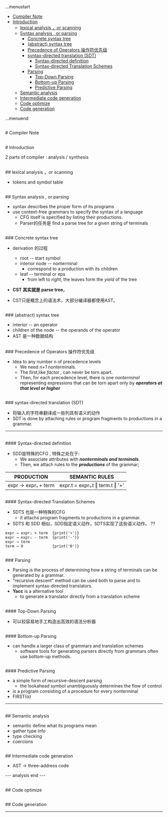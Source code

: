 ...menustart

 - [Compiler Note](#e2028ec0b6d18c6dc1518b1218fe67e9)
 - [Introduction](#0b79795d3efc95b9976c7c5b933afce2)
	 - [lexical analysis ，or scanning](#19d107f572eb681d34f40cde481b4468)
	 - [Syntax analysis ,  or parsing](#ec681573771e1e3fb7e7c285b64847f6)
		 - [Concrete syntax tree](#e0b53b573761582598d1a195e4ac1ce7)
		 - [(abstract) syntax tree](#e3ae6ba0b6984fbc4fd3a4c211a567d2)
		 - [Precedence of Operators 操作符优先级](#33cf9420c47bd66697f4b0d8ff143901)
		 - [syntax-directed translation (SDT)](#c496fb929875aa957c91118cbbd9d2d0)
			 - [Syntax-directed definition](#d8eb8df3e127bc91356f655467013119)
			 - [Syntax-directed Translation Schemes](#6261c2c3983122039f48b1eb1b3e06a4)
		 - [Parsing](#8b08e51f06fabcbfa16942fbff59ab29)
			 - [Top-Down Parsing](#e10c5506cd3ee1526ab22ec45ed61cad)
			 - [Bottom-up Parsing](#0e793c03a59ad4fe7a3a95bc1eac783d)
			 - [Predictive Parsing](#7fdb4425ae20f138f82d1c89cfe8d5bf)
	 - [Semantic analysis](#0eb1784eda9b81e0d55b27d4f8cb46d3)
	 - [Intermediate code generation](#81862566cf2fdc0d212a8dd1d169dc90)
	 - [Code optimize](#ae0b27365844a81d865ccbc6516f84ec)
	 - [Code generation](#43dbed76634f46606bc217bd2f6f4c2c)

...menuend



<h2 id="e2028ec0b6d18c6dc1518b1218fe67e9"></h2>
# Compiler Note

<h2 id="0b79795d3efc95b9976c7c5b933afce2"></h2>
# Introduction

2 parts of compiler : analysis / synthesis


<h2 id="19d107f572eb681d34f40cde481b4468"></h2>
## lexical analysis ，or scanning 

 - tokens and symbol table

<h2 id="ec681573771e1e3fb7e7c285b64847f6"></h2>
## Syntax analysis ,  or parsing

 - syntax describes the proper form of its programs
 - use context-free grammars to specify the syntax of a language
    - CFG itself is specified by listing their productions.
    - Parser的任务是 find a parse tree for a given string of terminals

<h2 id="e0b53b573761582598d1a195e4ac1ce7"></h2>
### Concrete syntax tree 

 - derivation 的过程
    - root  -- start symbol
    - interior node -- nonterminal
        - correspond to a production with its children
    - leaf  --  terminal or eps
        - from left to right, the leaves form the *yield* of the tree

 - **CST 其实就是 parse tree**。
 - CST只是概念上的语法术，大部分编译器都使用AST。        

<h2 id="e3ae6ba0b6984fbc4fd3a4c211a567d2"></h2>
### (abstract) syntax tree

 - interior --  an operator
 - children of the node -- the operands of the operator
 - AST 是一种数据结构

<h2 id="33cf9420c47bd66697f4b0d8ff143901"></h2>
### Precedence of Operators 操作符优先级

 - Idea to any number n of precedence levels
    - We need *n+1* nonterminals.
    - The first,like *factor* , can never be torn apart.
    - Then, for each precedence level, there is one *nonterminal* representing expressions that can be torn apart only by ***operators at that level or higher***

<h2 id="c496fb929875aa957c91118cbbd9d2d0"></h2>
### syntax-directed translation (SDT)

 - 将输入的字符串翻译成一些列具有语义的动作
 - SDT is done by attaching rules or program fragments to productions in a grammar.

---

<h2 id="d8eb8df3e127bc91356f655467013119"></h2>
#### Syntax-directed definition

 - SDD是特殊的CFG , 特殊之处在于:
    - We associate attributes with ***nonterminals and terminals***. 
    - Then, we attach rules to the ***productions*** of the grammar; 


PRODUCTION | SEMANTIC RULES
--- | ---
expr → expr₁ + term | expr.t = expr₁.t ‖ term.t ‖ '+' 

<h2 id="6261c2c3983122039f48b1eb1b3e06a4"></h2>
#### Syntax-directed Translation Schemes

 - SDTS 也是一种特殊的CFG
    - it attachs program fragments to productions in a grammar.
 - SDTS 和 SDD 相似，SDD指定语义动作，SDTS实现了这些语义动作。 ??

```
expr → expr₁ + term  {print('+')}
expr → expr₁ - term  {print('-')} 
expr → term
term → 0             {print('0')}
```


<h2 id="8b08e51f06fabcbfa16942fbff59ab29"></h2>
### Parsing 

 - Parsing is the process of determining how a string of terminals can be generated by a grammar.
 - "recursive descent" method can be used both to parse and to implement syntax-directed translators.
 - **Yacc** is a alternative tool 
    - to generate a translator directly from a translation scheme


<h2 id="e10c5506cd3ee1526ab22ec45ed61cad"></h2>
#### Top-Down Parsing

 - 可以较容易地手工构造出高效的语法分析器

<h2 id="0e793c03a59ad4fe7a3a95bc1eac783d"></h2>
#### Bottom-up Parsing
 
 - can handle a larger class of grammars and translation schemes
   - software tools for generating parsers directly from grammars often use bottom-up methods.

<h2 id="7fdb4425ae20f138f82d1c89cfe8d5bf"></h2>
#### Predictive Parsing

 - a simple form of recursive-descent parsing
    - the lookahead symbol unambiguously determines the flow of control
 - is a program consisting of a procedure for every nonterminal
 - FIRST(α) 


---

<h2 id="0eb1784eda9b81e0d55b27d4f8cb46d3"></h2>
## Semantic analysis

 - semantic define what its programs mean
 - gather type info
 - type checking
 - coercions

<h2 id="81862566cf2fdc0d212a8dd1d169dc90"></h2>
## Intermediate code generation

 - AST -> three-address code



--- analysis end ---

<h2 id="ae0b27365844a81d865ccbc6516f84ec"></h2>
## Code optimize

<h2 id="43dbed76634f46606bc217bd2f6f4c2c"></h2>
## Code generation

---------
 

    






 
